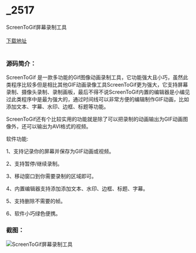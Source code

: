 # _2517
ScreenToGif屏幕录制工具
<br/></br>
[下载地址](https://www.uuid2.com/2517.html "下载地址")
<br/></br>
<h3>源码简介：</h3>
<p>ScreenToGif 是一款多功能的Gif图像动画录制工具，它功能强大且小巧，虽然此类程序比较多但是相比其他GIF动画录像工具ScreenToGif更为强大，它支持屏幕录制、摄像头录制、录制画板，最后不得不说ScreenToGif内置的编辑器是小编见过此类程序中是最为强大的，通过时间线可以非常方便的编辑制作GIF动画，比如添加文本、字幕、水印、边框、标题等功能。<p>
<p>ScreenToGif还有个比较实用的功能就是除了可以把录制的动画输出为GIF动画图像外，还可以输出为AVI格式的视频。<p>
<p>软件功能:<p>
<p>1、支持记录你的屏幕并保存为GIF动画或视频。<p>
<p>2、支持暂停/继续录制。<p>
<p>3、移动窗口到你需要录制的区域即可。<p>
<p>4、内置编辑器支持添加添加文本、水印、边框、标题、字幕。<p>
<p>5、支持删除不需要的帧。<p>
<p>6、软件小巧绿色便携。<p>
<h3>截图：</h3>
<img src="https://www.uuid2.com/wp-content/uploads/img/202112/55c28a2824.png" alt="ScreenToGif屏幕录制工具">
